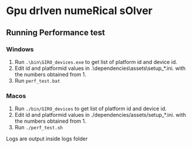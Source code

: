 # **G**pu dr**I**ven nume**R**ical s**O**lver

## Running Performance test

### Windows
1. Run ```.\bin\GIRO_devices.exe``` to get list of platform id and device id.
2. Edit id and platformid values in .\dependencies\assets\setup_*.ini. with the numbers obtained from 1.
3. Run ```perf_test.bat```

### Macos
1. Run ```./bin/GIRO_devices``` to get list of platform id and device id.
2. Edit id and platformid values in ./dependencies/assets/setup_*.ini. with the numbers obtained from 1.
3. Run ```./perf_test.sh```

Logs are output inside logs folder
